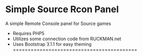 Simple Source Rcon Panel
==========================================
A simple Remote Console panel for Source games
- Requires PHP5
- Utilizes some connection code from RUCKMAN.net
- Uses Bootstrap 3.1.1 for easy theming
==========================================
